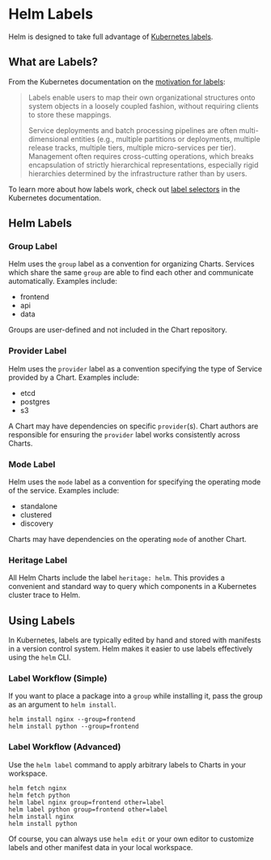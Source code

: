 # Helm Labels

Helm is designed to take full advantage of [Kubernetes labels](http://kubernetes.io/v1.0/docs/user-guide/labels.html).

## What are Labels?

From the Kubernetes documentation on the [motivation for labels](http://kubernetes.io/v1.0/docs/user-guide/labels.html#motivation):

> Labels enable users to map their own organizational structures onto system objects in a loosely coupled fashion, without requiring clients to store these mappings.
>
> Service deployments and batch processing pipelines are often multi-dimensional entities (e.g., multiple partitions or deployments, multiple release tracks, multiple tiers, multiple micro-services per tier). Management often requires cross-cutting operations, which breaks encapsulation of strictly hierarchical representations, especially rigid hierarchies determined by the infrastructure rather than by users.

To learn more about how labels work, check out [label selectors](http://kubernetes.io/v1.0/docs/user-guide/labels.html#label-selectors)
in the Kubernetes documentation.

## Helm Labels

### Group Label

Helm uses the `group` label as a convention for organizing Charts.  Services which share the same `group` are able to find each other and communicate automatically.  Examples include:

 * frontend
 * api
 * data

Groups are user-defined and not included in the Chart repository.

### Provider Label

Helm uses the `provider` label as a convention specifying the type of Service provided by a Chart. Examples include:

* etcd
* postgres
* s3

A Chart may have dependencies on specific `provider`(s).  Chart authors are responsible for ensuring the `provider` label works consistently across Charts.

### Mode Label

Helm uses the `mode` label as a convention for specifying the operating mode of the service.  Examples include:

* standalone
* clustered
* discovery

Charts may have dependencies on the operating `mode` of another Chart.

### Heritage Label

All Helm Charts include the label `heritage: helm`. This provides a
convenient and standard way to query which components in a Kubernetes
cluster trace to Helm.

## Using Labels

In Kubernetes, labels are typically edited by hand and stored with manifests in a version control system.  Helm makes it easier to use labels effectively using the `helm` CLI.

### Label Workflow (Simple)

If you want to place a package into a `group` while installing it, pass the group as an argument to `helm install`.

```
helm install nginx --group=frontend
helm install python --group=frontend
```

### Label Workflow (Advanced)

Use the `helm label` command to apply arbitrary labels to Charts in your workspace.

```
helm fetch nginx
helm fetch python
helm label nginx group=frontend other=label
helm label python group=frontend other=label
helm install nginx
helm install python
```

Of course, you can always use `helm edit` or your own editor to customize labels and other manifest data in your local workspace.
